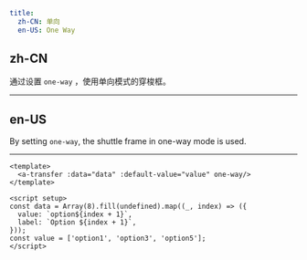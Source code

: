 ```yaml
title:
  zh-CN: 单向
  en-US: One Way
```

## zh-CN

通过设置 `one-way` ，使用单向模式的穿梭框。

---

## en-US

By setting `one-way`, the shuttle frame in one-way mode is used.

---

```vue
<template>
  <a-transfer :data="data" :default-value="value" one-way/>
</template>

<script setup>
const data = Array(8).fill(undefined).map((_, index) => ({
  value: `option${index + 1}`,
  label: `Option ${index + 1}`,
}));
const value = ['option1', 'option3', 'option5'];
</script>
```

